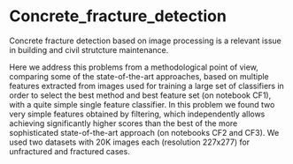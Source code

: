 # Concrete_fracture_detection
Concrete fracture detection based on image processing is a relevant issue in building and civil strutcture maintenance.

Here we address this problems from a methodological point of view, comparing some of the state-of-the-art approaches, based on multiple features extracted from images used for training a large set of classifiers in order to select the best method and best feature set (on notebook CF1), with a quite simple single feature classifier. 
In this problem we found two very simple features obtained by filtering, which independently allows achieving significantly higher scores than the best of the more sophisticated state-of-the-art approach (on notebooks CF2 and CF3).
We used two datasets with 20K images each (resolution 227x277) for unfractured and fractured cases. 
